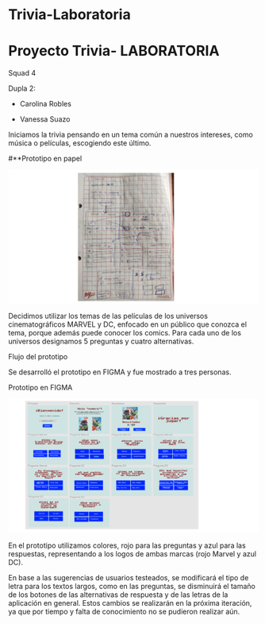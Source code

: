 # Trivia-Laboratoria
# Proyecto Trivia- LABORATORIA <L>
  Squad 4
  
  
   Dupla 2: 
   
   - Carolina Robles 
   
   - Vanessa Suazo
   
   Iniciamos la trivia pensando en un tema común a nuestros intereses, como música o películas, escogiendo este último.
   
#**Prototipo en papel
   
   ![Prototipo en papel](https://github.com/CaroRo451/Trivia-Laboratoria/blob/main/Prototipo%20en%20papel.png)
   
   Decidimos utilizar los temas de las películas de los universos cinematográficos MARVEL y DC, enfocado en un público que conozca el tema, porque además puede conocer los comics. Para cada uno de los universos designamos 5 preguntas y cuatro alternativas.
   
   Flujo del prototipo
   
   Se desarrolló el prototipo en FIGMA y fue mostrado a tres personas.
   
   Prototipo en FIGMA
   
   ![Prototipo en FIGMA](https://github.com/CaroRo451/Trivia-Laboratoria/blob/main/Prototipo%20FIGMA.png)
   
   En el prototipo utilizamos colores, rojo para las preguntas y azul para las respuestas, representando a los logos de ambas marcas (rojo Marvel y azul DC).
   
   En base a las sugerencias de usuarios testeados, se modificará el tipo de letra para los textos largos, como en las preguntas, se disminuirá el tamaño de los botones de las alternativas de respuesta y de las letras de la aplicación en general. Estos cambios se realizarán en la próxima iteración, ya que por tiempo y falta de conocimiento no se pudieron realizar aún.
   


